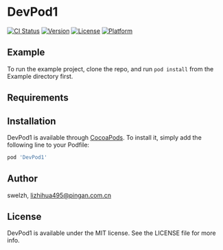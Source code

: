 # DevPod1

[![CI Status](https://img.shields.io/travis/swelzh/DevPod1.svg?style=flat)](https://travis-ci.org/swelzh/DevPod1)
[![Version](https://img.shields.io/cocoapods/v/DevPod1.svg?style=flat)](https://cocoapods.org/pods/DevPod1)
[![License](https://img.shields.io/cocoapods/l/DevPod1.svg?style=flat)](https://cocoapods.org/pods/DevPod1)
[![Platform](https://img.shields.io/cocoapods/p/DevPod1.svg?style=flat)](https://cocoapods.org/pods/DevPod1)

## Example

To run the example project, clone the repo, and run `pod install` from the Example directory first.

## Requirements

## Installation

DevPod1 is available through [CocoaPods](https://cocoapods.org). To install
it, simply add the following line to your Podfile:

```ruby
pod 'DevPod1'
```

## Author

swelzh, lizhihua495@pingan.com.cn

## License

DevPod1 is available under the MIT license. See the LICENSE file for more info.
